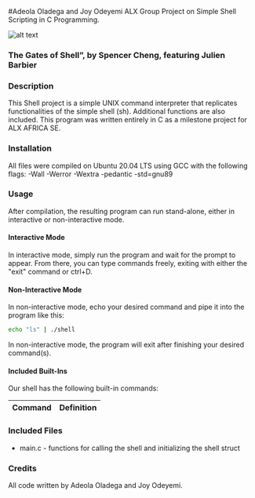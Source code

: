 #Adeola Oladega and Joy Odeyemi ALX Group Project on Simple Shell Scripting in C Programming.

![alt text](https://s3.amazonaws.com/intranet-projects-files/holbertonschool-low_level_programming/235/shell.jpeg)
### The Gates of Shell”, by Spencer Cheng, featuring Julien Barbier

### Description

This Shell project is a simple UNIX command interpreter that replicates functionalities of the simple shell (sh). Additional functions are also included. This program was written entirely in C as a milestone project for ALX AFRICA SE.

### Installation

All files were compiled on Ubuntu 20.04 LTS using GCC with the following flags: -Wall -Werror -Wextra -pedantic -std=gnu89

### Usage

After compilation, the resulting program can run stand-alone, either in interactive or non-interactive mode.

#### Interactive Mode

In interactive mode, simply run the program and wait for the prompt to appear. From there, you can type commands freely, exiting with either the "exit" command or ctrl+D.

#### Non-Interactive Mode

In non-interactive mode, echo your desired command and pipe it into the program like this:

```sh
echo "ls" | ./shell
```

In non-interactive mode, the program will exit after finishing your desired command(s).

#### Included Built-Ins

Our shell has the following built-in commands:

| Command             | Definition                                                                                |
| ------------------- | ----------------------------------------------------------------------------------------- |


### Included Files

- main.c - functions for calling the shell and initializing the shell struct

### Credits

All code written by Adeola Oladega and Joy Odeyemi.